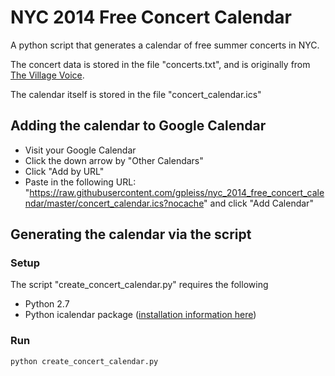 # NYC 2014 Free Concert Calendar

A python script that generates a calendar of free summer concerts in NYC.

The concert data is stored in the file "concerts.txt", and is originally from [The Village Voice](http://blogs.villagevoice.com/music/2014/05/the_ultimate_list_free_summer_concerts_nyc.php).

The calendar itself is stored in the file "concert_calendar.ics"

## Adding the calendar to Google Calendar

- Visit your Google Calendar
- Click the down arrow by "Other Calendars"
- Click "Add by URL"
- Paste in the following URL: "https://raw.githubusercontent.com/gpleiss/nyc_2014_free_concert_calendar/master/concert_calendar.ics?nocache" and click "Add Calendar"

## Generating the calendar via the script

### Setup

The script "create_concert_calendar.py" requires the following

- Python 2.7
- Python icalendar package ([installation information here](http://icalendar.readthedocs.org/en/latest/))

### Run

```
python create_concert_calendar.py
```
